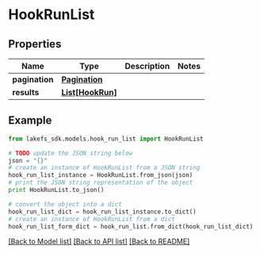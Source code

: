 # HookRunList


## Properties
Name | Type | Description | Notes
------------ | ------------- | ------------- | -------------
**pagination** | [**Pagination**](Pagination.md) |  | 
**results** | [**List[HookRun]**](HookRun.md) |  | 

## Example

```python
from lakefs_sdk.models.hook_run_list import HookRunList

# TODO update the JSON string below
json = "{}"
# create an instance of HookRunList from a JSON string
hook_run_list_instance = HookRunList.from_json(json)
# print the JSON string representation of the object
print HookRunList.to_json()

# convert the object into a dict
hook_run_list_dict = hook_run_list_instance.to_dict()
# create an instance of HookRunList from a dict
hook_run_list_form_dict = hook_run_list.from_dict(hook_run_list_dict)
```
[[Back to Model list]](../README.md#documentation-for-models) [[Back to API list]](../README.md#documentation-for-api-endpoints) [[Back to README]](../README.md)


